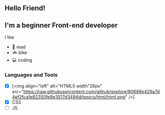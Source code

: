 ## Hello Friend!

## I'm a beginner Front-end developer

I like
- :book: read
- :bike: bike
- :computer: coding

### Languages and Tools
- [x] [<img align="left" alt="HTML5 width"26px" src="https://raw.githubusercontent.com/github/explore/80688e429a7d4ef2fca1e82350fe8e3517d3494d/topics/html/html.png" />]
- [x] CSS
- [ ] JS
